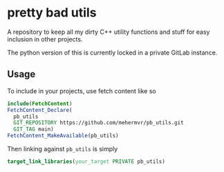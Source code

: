 # pretty bad utils

A repository to keep all my dirty C++ utility functions and stuff for easy inclusion
in other projects.

The python version of this is currently locked in a private GitLab instance.

## Usage

To include in your projects, use fetch content like so

```cmake
include(FetchContent)
FetchContent_Declare(
  pb_utils
  GIT_REPOSITORY https://github.com/mehermvr/pb_utils.git
  GIT_TAG main)
FetchContent_MakeAvailable(pb_utils)
```

Then linking against `pb_utils` is simply

```cmake
target_link_libraries(your_target PRIVATE pb_utils)
```
